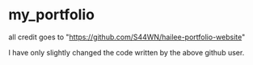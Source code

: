 # my_portfolio

all credit goes to "https://github.com/S44WN/hailee-portfolio-website" 

I have only slightly changed the code written by the above github user. 
